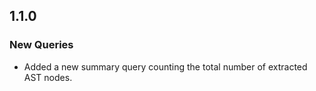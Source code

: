 ## 1.1.0

### New Queries

* Added a new summary query counting the total number of extracted AST nodes.
